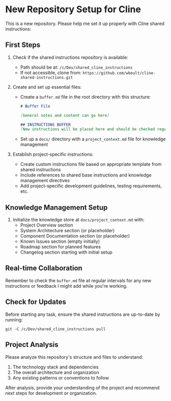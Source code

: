 # New Repository Setup for Cline

This is a new repository. Please help me set it up properly with Cline shared instructions:

## First Steps

1. Check if the shared instructions repository is available:
   - Path should be at: `/c/Dev/shared_cline_instructions`
   - If not accessible, clone from: `https://github.com/wboult/cline-shared-instructions.git`

2. Create and set up essential files:
   - Create a `buffer.md` file in the root directory with this structure:
     ```markdown
     # Buffer File
     
     [General notes and content can go here]
     
     ## INSTRUCTIONS BUFFER
     [New instructions will be placed here and should be checked regularly]
     ```
   - Set up a `docs/` directory with a `project_context.md` file for knowledge management

3. Establish project-specific instructions:
   - Create custom instructions file based on appropriate template from shared instructions
   - Include references to shared base instructions and knowledge management directives
   - Add project-specific development guidelines, testing requirements, etc.

## Knowledge Management Setup

1. Initialize the knowledge store at `docs/project_context.md` with:
   - Project Overview section
   - System Architecture section (or placeholder)
   - Component Documentation section (or placeholder)
   - Known Issues section (empty initially)
   - Roadmap section for planned features
   - Changelog section starting with initial setup

## Real-time Collaboration

Remember to check the `buffer.md` file at regular intervals for any new instructions or feedback I might add while you're working.

## Check for Updates

Before starting any task, ensure the shared instructions are up-to-date by running:
```
git -C /c/Dev/shared_cline_instructions pull
```

## Project Analysis

Please analyze this repository's structure and files to understand:
1. The technology stack and dependencies
2. The overall architecture and organization
3. Any existing patterns or conventions to follow

After analysis, provide your understanding of the project and recommend next steps for development or organization.
